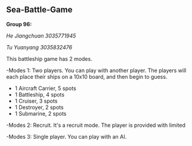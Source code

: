 ## Sea-Battle-Game

**Group 96:**

_He Jiangchuan 3035771945_

_Tu Yuanyang 3035832476_


This battleship game has 2 modes.

-Modes 1:  Two players.
You can play with another player. The players will each place their ships on a 10x10 board, and then begin to guess.

- 1 Aircraft Carrier, 5 spots
- 1 Battleship, 4 spots
- 1 Cruiser, 3 spots
- 1 Destroyer, 2 spots
- 1 Submarine, 2 spots




-Modes 2: Recruit.
It's a recruit mode. The player is provided with limited 




-Modes 3: Single player.
You can play with an AI.
